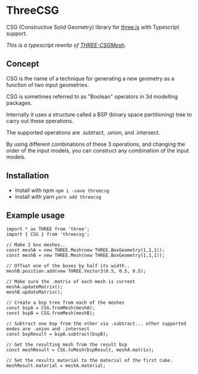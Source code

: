 # ThreeCSG
CSG (Constructive Solid Geometry) library for [three.js](https://github.com/mrdoob/three.js/) with Typescript support.

*This is a typescript rewrite of [THREE-CSGMesh](https://github.com/manthrax/THREE-CSGMesh).*

## Concept

CSG is the name of a technique for generating a new geometry as a function of two input geometries.

CSG is sometimes referred to as "Boolean" operators in 3d modelling packages.

Internally it uses a structure called a BSP (binary space partitioning) tree to carry out these operations.

The supported operations are .subtract, .union, and .intersect.

By using different combinations of these 3 operations, and changing the order of the input models, you can construct any combination of the input models.

## Installation

* Install with npm `npm i -save threecsg`
* Install with yarn `yarn add threecsg`

## Example usage

```
import * as THREE from 'three';
import { CSG } from 'threecsg';

// Make 2 box meshes..
const meshA = new THREE.Mesh(new THREE.BoxGeometry(1,1,1));
const meshB = new THREE.Mesh(new THREE.BoxGeometry(1,1,1));

// Offset one of the boxes by half its width..
meshB.position.add(new THREE.Vector3(0.5, 0.5, 0.5);

// Make sure the .matrix of each mesh is current
meshA.updateMatrix();
meshB.updateMatrix();

// Create a bsp tree from each of the meshes
const bspA = CSG.fromMesh(meshA);                        
const bspB = CSG.fromMesh(meshB);

// Subtract one bsp from the other via .subtract... other supported modes are .union and .intersect
const bspResult = bspA.subtract(bspB);

// Get the resulting mesh from the result bsp
const meshResult = CSG.toMesh(bspResult, meshA.matrix);

// Set the results material to the material of the first cube.
meshResult.material = meshA.material;
```